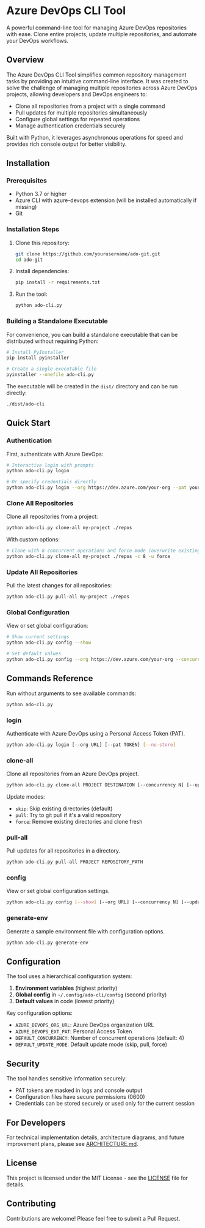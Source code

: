 # Azure DevOps CLI Tool

A powerful command-line tool for managing Azure DevOps repositories with ease. Clone entire projects, update multiple repositories, and automate your DevOps workflows.

## Overview

The Azure DevOps CLI Tool simplifies common repository management tasks by providing an intuitive command-line interface. It was created to solve the challenge of managing multiple repositories across Azure DevOps projects, allowing developers and DevOps engineers to:

- Clone all repositories from a project with a single command
- Pull updates for multiple repositories simultaneously
- Configure global settings for repeated operations
- Manage authentication credentials securely

Built with Python, it leverages asynchronous operations for speed and provides rich console output for better visibility.

## Installation

### Prerequisites

- Python 3.7 or higher
- Azure CLI with azure-devops extension (will be installed automatically if missing)
- Git

### Installation Steps

1. Clone this repository:
   ```bash
   git clone https://github.com/yourusername/ado-git.git
   cd ado-git
   ```

2. Install dependencies:
   ```bash
   pip install -r requirements.txt
   ```

3. Run the tool:
   ```bash
   python ado-cli.py
   ```

### Building a Standalone Executable

For convenience, you can build a standalone executable that can be distributed without requiring Python:

```bash
# Install PyInstaller
pip install pyinstaller

# Create a single executable file
pyinstaller --onefile ado-cli.py
```

The executable will be created in the `dist/` directory and can be run directly:

```bash
./dist/ado-cli
```

## Quick Start

### Authentication

First, authenticate with Azure DevOps:

```bash
# Interactive login with prompts
python ado-cli.py login

# Or specify credentials directly
python ado-cli.py login --org https://dev.azure.com/your-org --pat your-pat
```

### Clone All Repositories

Clone all repositories from a project:

```bash
python ado-cli.py clone-all my-project ./repos
```

With custom options:

```bash
# Clone with 8 concurrent operations and force mode (overwrite existing repos)
python ado-cli.py clone-all my-project ./repos -c 8 -u force
```

### Update All Repositories

Pull the latest changes for all repositories:

```bash
python ado-cli.py pull-all my-project ./repos
```

### Global Configuration

View or set global configuration:

```bash
# Show current settings
python ado-cli.py config --show

# Set default values
python ado-cli.py config --org https://dev.azure.com/your-org --concurrency 16 --update-mode pull
```

## Commands Reference

Run without arguments to see available commands:

```bash
python ado-cli.py
```

### login

Authenticate with Azure DevOps using a Personal Access Token (PAT).

```bash
python ado-cli.py login [--org URL] [--pat TOKEN] [--no-store]
```

### clone-all

Clone all repositories from an Azure DevOps project.

```bash
python ado-cli.py clone-all PROJECT DESTINATION [--concurrency N] [--update-mode MODE]
```

Update modes:
- `skip`: Skip existing directories (default)
- `pull`: Try to git pull if it's a valid repository 
- `force`: Remove existing directories and clone fresh

### pull-all

Pull updates for all repositories in a directory.

```bash
python ado-cli.py pull-all PROJECT REPOSITORY_PATH
```

### config

View or set global configuration settings.

```bash
python ado-cli.py config [--show] [--org URL] [--concurrency N] [--update-mode MODE]
```

### generate-env

Generate a sample environment file with configuration options.

```bash
python ado-cli.py generate-env
```

## Configuration

The tool uses a hierarchical configuration system:

1. **Environment variables** (highest priority)
2. **Global config** in `~/.config/ado-cli/config` (second priority)
3. **Default values** in code (lowest priority)

Key configuration options:

- `AZURE_DEVOPS_ORG_URL`: Azure DevOps organization URL
- `AZURE_DEVOPS_EXT_PAT`: Personal Access Token
- `DEFAULT_CONCURRENCY`: Number of concurrent operations (default: 4)
- `DEFAULT_UPDATE_MODE`: Default update mode (skip, pull, force)

## Security

The tool handles sensitive information securely:
- PAT tokens are masked in logs and console output
- Configuration files have secure permissions (0600)
- Credentials can be stored securely or used only for the current session

## For Developers

For technical implementation details, architecture diagrams, and future improvement plans, please see [ARCHITECTURE.md](ARCHITECTURE.md).

## License

This project is licensed under the MIT License - see the [LICENSE](LICENSE) file for details.

## Contributing

Contributions are welcome! Please feel free to submit a Pull Request.